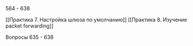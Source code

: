 564 - 638

[[Практика 7. Настройка шлюза по умолчанию]]
[[Практика 8. Изучение packet forwarding]]

Вопросы
635 - 638